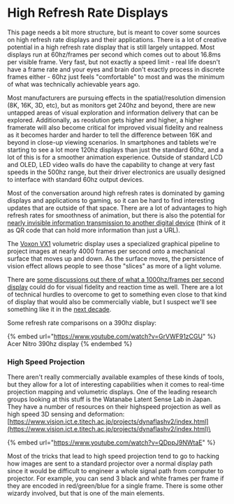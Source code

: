 # High Refresh Rate Displays

This page needs a bit more structure, but is meant to cover some sources on high refresh rate displays and their applications. There is a lot of creative potential in a high refresh rate display that is still largely untapped. Most displays run at 60hz/frames per second which comes out to about 16.8ms per visible frame. Very fast, but not exactly a speed limit - real life doesn't have a frame rate and your eyes and brain don't exactly process in discrete frames either - 60hz just feels "comfortable" to most and was the minimum of what was technically achievable years ago.&#x20;

Most manufacturers are pursuing effects in the spatial/resolution dimension (8K, 16K, 3D, etc), but as monitors get 240hz and beyond, there are new untapped areas of visual exploration and information delivery that can be explored. Additionally, as reoslution gets higher and higher, a higher framerate will also become critical for improved visual fidelity and realness as it becomes harder and harder to tell the difference between 16K and beyond in close-up viewing scenarios. In smartphones and tablets we're starting to see a lot more 120hz displays than just the standard 60hz, and a lot of this is for a smoother animation experience. Outside of standard LCD and OLED, LED video walls do have the capability to change at very fast speeds in the 500hz range, but their driver electronics are usually designed to interface with standard 60hz output devices.

Most of the conversation around high refresh rates is dominated by gaming displays and applications to gaming, so it can be hard to find interesting updates that are outside of that space. There are a lot of advantages to high refresh rates for smoothness of animation, but there is also the potential for [nearly invisible information transmission to another digital device](https://ieeexplore.ieee.org/document/8644133) (think of it as QR code that can hold more information than just a URL).

The [Voxon VX1](https://voxon.co/products/) volumetric display uses a specialized graphical pipeline to project images at nearly 4000 frames per second onto a mechanical surface that moves up and down. As the surface moves, the persistence of vision effect allows people to see those "slices" as more of a light volume.

There are [some discussions out there of what a 1000hz/frames per second display](https://blurbusters.com/blur-busters-law-amazing-journey-to-future-1000hz-displays-with-blurfree-sample-and-hold/) could do for visual fidelity and reaction time as well. There are a lot of technical hurdles to overcome to get to something even close to that kind of display that would also be commercially viable, but I suspect we'll see something like it in the [next decade](https://www.pcmag.com/news/i-tried-the-asus-360hz-monitor-and-it-made-me-a-better-gamer).

Some refresh rate comparisons on a 390hz display:

{% embed url="https://www.youtube.com/watch?v=GrVWF91zCGU" %}
Acer Nitro 390hz display
{% endembed %}

### High Speed Projection

There aren't really commercially available examples of these kinds of tools, but they allow for a lot of interesting capabilities when it comes to real-time projection mapping and volumetric displays.  One of the leading research groups looking at this stuff is the Watanabe Latent Sense Lab in Japan. They have a number of resources on their highspeed projection as well as high speed 3D sensing and deformation: [https://www.vision.ict.e.titech.ac.jp/projects/dynaflashv2/index.html](https://www.vision.ict.e.titech.ac.jp/projects/dynaflashv2/index.html)\


{% embed url="https://www.youtube.com/watch?v=QDppJ9NWtaE" %}

Most of the tricks that lead to high speed projection tend to go to hacking how images are sent to  a standard projector over a normal display path since it would be difficult to engineer a whole signal path from computer to projector. For example, you can send 3 black and white frames per frame if they are encoded in red/green/blue for a single frame. There is some other wizardy involved, but that is one of the main elements.&#x20;
